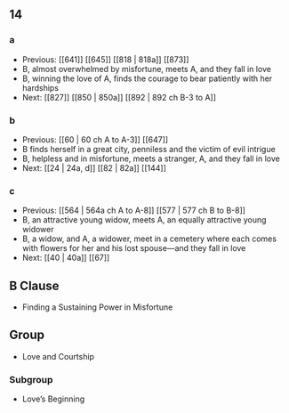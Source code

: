 ## 14
### a
- Previous: [[641]] [[645]] [[818 | 818a]] [[873]] 
- B, almost overwhelmed by misfortune, meets A, and they fall in love
- B, winning the love of A, finds the courage to bear patiently with her hardships
- Next: [[827]] [[850 | 850a]] [[892 | 892 ch B-3 to A]] 

### b
- Previous: [[60 | 60 ch A to A-3]] [[647]] 
- B finds herself in a great city, penniless and the victim of evil intrigue
- B, helpless and in misfortune, meets a stranger, A, and they fall in love
- Next: [[24 | 24a, d]] [[82 | 82a]] [[144]] 

### c
- Previous: [[564 | 564a ch A to A-8]] [[577 | 577 ch B to B-8]] 
- B, an attractive young widow, meets A, an equally attractive young widower
- B, a widow, and A, a widower, meet in a cemetery where each comes with flowers for her and his lost spouse—and they fall in love
- Next: [[40 | 40a]] [[67]] 

## B Clause
- Finding a Sustaining Power in Misfortune

## Group
- Love and Courtship

### Subgroup
- Love’s Beginning

